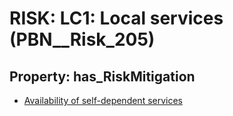 # RISK: __LC1: Local services__ (PBN__Risk_205)

## Property: has_RiskMitigation

* [Availability of self-dependent services](PBN__RiskMitigation_244)

